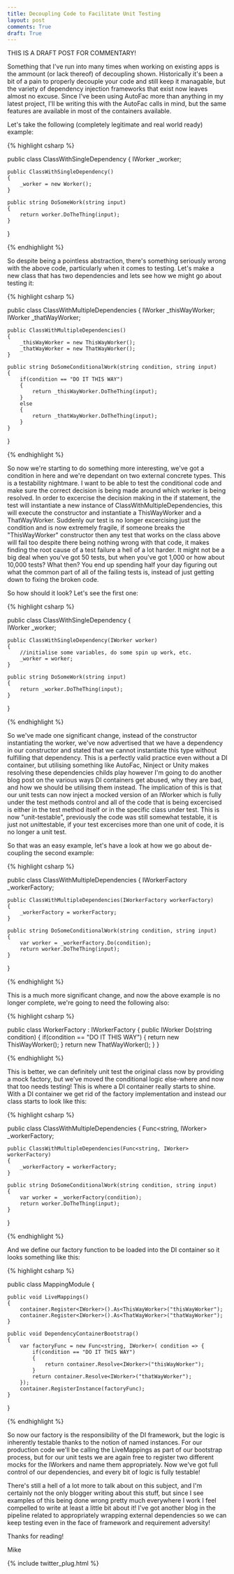 ```yaml
---
title: Decoupling Code to Facilitate Unit Testing 
layout: post
comments: True
draft: True
---
```


THIS IS A DRAFT POST FOR COMMENTARY!

Something that I've run into many times when working on existing apps is the ammount (or lack thereof) of decoupling shown. Historically it's been a bit of a pain to properly decouple your code and still keep it managable, but the variety of dependency injection frameworks that exist now leaves almost no excuse. Since I've been using AutoFac more than anything in my latest project, I'll be writing this with the AutoFac calls in mind, but the same features are available in most of the containers available.

Let's take the following (completely legitimate and real world ready) example:

{% highlight csharp %}

public class ClassWithSingleDependency
{
	IWorker _worker;
	
	public ClassWithSingleDependency()
	{
		_worker = new Worker();
	}
	
	public string DoSomeWork(string input)
	{
		return worker.DoTheThing(input);
	}
}

{% endhighlight %}

So despite being a pointless abstraction, there's something seriously wrong with the above code, particularly when it comes to testing. Let's make a new class that has two dependencies and lets see how we might go about testing it:

{% highlight csharp %}
	
public class ClassWithMultipleDependencies
{
	IWorker _thisWayWorker;
	IWorker _thatWayWorker;
	
	public ClassWithMultipleDependencies()
	{
		_thisWayWorker = new ThisWayWorker();
		_thatWayWorker = new ThatWayWorker();	
	}
	
	public string DoSomeConditionalWork(string condition, string input)
	{
		if(condition == "DO IT THIS WAY")
		{				
			return _thisWayWorker.DoTheThing(input);
		}
		else
		{
			return _thatWayWorker.DoTheThing(input);
		}
	}
}

{% endhighlight %}

So now we're starting to do something more interesting, we've got a condition in here and we're dependant on two external concrete types. This is a testability nightmare. I want to be able to test the conditional code and make sure the correct decision is being made around which worker is being resolved. In order to excercise the decision making in the if statement, the test will instantiate a new instance of ClassWithMultipleDependencies, this will execute the constructor and instantiate a ThisWayWorker and a ThatWayWorker. Suddenly our test is no longer excercising just the condition and is now extremely fragile, if someone breaks the "ThisWayWorker" constructor then any test that works on the class above will fail too despite there being nothing wrong with that code, it makes finding the root cause of a test failure a hell of a lot harder. It might not be a big deal when you've got 50 tests, but when you've got 1,000 or how about 10,000 tests? What then? You end up spending half your day figuring out what the common part of all of the failing tests is, instead of just getting down to fixing the broken code.

So how should it look? Let's see the first one:

{% highlight csharp %}

public class ClassWithSingleDependency
{		
	IWorker _worker;
	
	public ClassWithSingleDependency(IWorker worker)
	{
		//initialise some variables, do some spin up work, etc.
		_worker = worker;
	}
	
	public string DoSomeWork(string input)
	{
		return _worker.DoTheThing(input);
	}
}
	
{% endhighlight %}

So we've made one significant change, instead of the constructor instantiating the worker, we've now advertised that we have a dependency in our constructor and stated that we cannot instantiate this type without fulfilling that dependency. This is a perfectly valid practice even without a DI container, but utilising something like AutoFac, Ninject or Unity makes resolving these dependencies childs play however I'm going to do another blog post on the various ways DI containers get abused, why they are bad, and how we should be utilising them instead. The implication of this is that our unit tests can now inject a mocked version of an IWorker which is fully under the test methods control and all of the code that is being excercised is either in the test method itself or in the specific class under test. This is now "unit-testable", previously the code was still somewhat testable, it is just not *unit*testable, if your test excercises more than one unit of code, it is no longer a unit test.

So that was an easy example, let's have a look at how we go about de-coupling the second example:

{% highlight csharp %}

public class ClassWithMultipleDependencies
{
	IWorkerFactory _workerFactory;		
	
	public ClassWithMultipleDependencies(IWorkerFactory workerFactory)
	{
		_workerFactory = workerFactory;	
	}
	
	public string DoSomeConditionalWork(string condition, string input)
	{
		var worker = _workerFactory.Do(condition);
		return worker.DoTheThing(input);			
	}
}

{% endhighlight %}

This is a much more significant change, and now the above example is no longer complete, we're going to need the following also:

{% highlight csharp %}

public class WorkerFactory : IWorkerFactory
{
	public IWorker Do(string condition)
	{
		if(condition == "DO IT THIS WAY")
		{
			return new ThisWayWorker();
		}
		return new ThatWayWorker();
	}
}

{% endhighlight %}

This is better, we can definitely unit test the original class now by providing a mock factory, but we've moved the conditional logic else-where and now that too needs testing! This is where a DI container really starts to shine. With a DI container we get rid of the factory implementation and instead our class starts to look like this:

{% highlight csharp %}

public class ClassWithMultipleDependencies
{
	Func<string, IWorker> _workerFactory;		
	
	public ClassWithMultipleDependencies(Func<string, IWorker> workerFactory)
	{
		_workerFactory = workerFactory;	
	}
	
	public string DoSomeConditionalWork(string condition, string input)
	{
		var worker = _workerFactory(condition);			
		return worker.DoTheThing(input);			
	}
}
	
{% endhighlight %}

And we define our factory function to be loaded into the DI container so it looks something like this:

{% highlight csharp %}

public class MappingModule
{

	public void LiveMappings()
	{
		container.Register<IWorker>().As<ThisWayWorker>("thisWayWorker");
		container.Register<IWorker>().As<ThatWayWorker>("thatWayWorker");
	}		

	public void DependencyContainerBootstrap()
	{
		var factoryFunc = new Func<string, IWorker>( condition => {
			if(condition == "DO IT THIS WAY")
			{	
				return container.Resolve<IWorker>("thisWayWorker");
			}
			return container.Resolve<IWorker>("thatWayWorker");		
		}); 
		container.RegisterInstance(factoryFunc);
	}
}
	
{% endhighlight %}

So now our factory is the responsibility of the DI framework, but the logic is inherently testable thanks to the notion of named instances. For our production code we'll be calling the LiveMappings as part of our bootstrap process, but for our unit tests we are again free to register two different mocks for the IWorkers and name them appropriately. Now we've got full control of our dependencies, and every bit of logic is fully testable!

There's still a hell of a lot more to talk about on this subject, and I'm certainly not the only blogger writing about this stuff, but since I see examples of this being done wrong pretty much everywhere I work I feel compelled to write at least a little bit about it! I've got another blog in the pipeline related to appropriately wrapping external dependencies so we can keep testing even in the face of framework and requirement adversity! 
  
Thanks for reading!
  
Mike

{% include twitter_plug.html %}